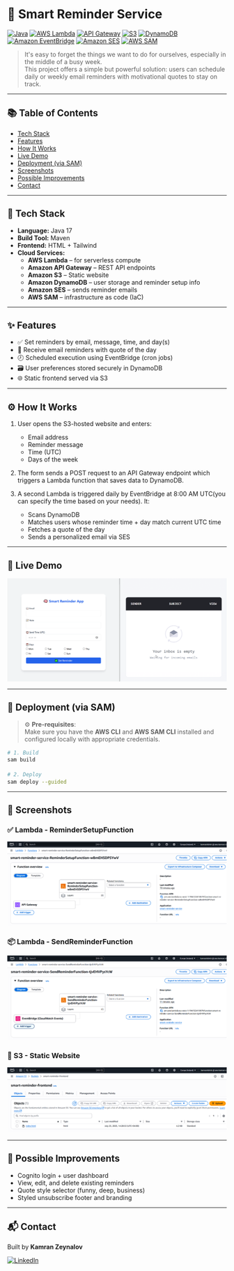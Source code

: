 # 🧠 Smart Reminder Service

[![Java](https://img.shields.io/badge/Java-17-blue.svg)](https://www.oracle.com/java/)
[![AWS Lambda](https://img.shields.io/badge/AWS%20Lambda-Serverless-yellow?logo=aws-lambda)](https://aws.amazon.com/lambda/)
[![API Gateway](https://img.shields.io/badge/API%20Gateway-REST-orange?logo=amazon-aws)](https://aws.amazon.com/api-gateway/)
[![S3](https://img.shields.io/badge/S3-Storage-569A31?logo=amazon-aws&logoColor=white)](https://aws.amazon.com/s3/)
[![DynamoDB](https://img.shields.io/badge/DynamoDB-NoSQL-blue?logo=amazon-dynamodb)](https://aws.amazon.com/dynamodb/)
[![Amazon EventBridge](https://img.shields.io/badge/EventBridge-Scheduler-brown?logo=amazon-aws)](https://aws.amazon.com/eventbridge/)
[![Amazon SES](https://img.shields.io/badge/Amazon%20SES-Email-lightgrey?logo=amazon-aws)](https://aws.amazon.com/ses/)
[![AWS SAM](https://img.shields.io/badge/SAM-IaC-FF9900?logo=aws)](https://aws.amazon.com/serverless/sam/)

> It's easy to forget the things we want to do for ourselves, especially in the middle of a busy week.  
> This project offers a simple but powerful solution: users can schedule daily or weekly email reminders with motivational quotes to stay on track.

---

## 📚 Table of Contents

- [Tech Stack](#-tech-stack)
- [Features](#-features)
- [How It Works](#-how-it-works)
- [Live Demo](#-live-demo)
- [Deployment (via SAM)](#-deployment-via-sam)
- [Screenshots](#-screenshots)
- [Possible Improvements](#-possible-improvements)
- [Contact](#-contact)

---

## 📌 Tech Stack

- **Language:** Java 17
- **Build Tool:** Maven
- **Frontend:** HTML + Tailwind
- **Cloud Services:**
    - **AWS Lambda** – for serverless compute
    - **Amazon API Gateway** – REST API endpoints
    - **Amazon S3** – Static website
    - **Amazon DynamoDB** – user storage and reminder setup info
    - **Amazon SES** – sends reminder emails
    - **AWS SAM** – infrastructure as code (IaC)

---

## ✨ Features

- ✅ Set reminders by email, message, time, and day(s)
- 📧 Receive email reminders with quote of the day
- 🕗 Scheduled execution using EventBridge (cron jobs)
- 🗃️ User preferences stored securely in DynamoDB
- 🌐 Static frontend served via S3

---

## ⚙️ How It Works

1. User opens the S3-hosted website and enters:
    - Email address
    - Reminder message
    - Time (UTC)
    - Days of the week

2. The form sends a POST request to an API Gateway endpoint which triggers a Lambda function that saves data to DynamoDB.

3. A second Lambda is triggered daily by EventBridge at 8:00 AM UTC(you can specify the time based on your needs). It:
    - Scans DynamoDB
    - Matches users whose reminder time + day match current UTC time
    - Fetches a quote of the day
    - Sends a personalized email via SES

---

## 🧪 Live Demo

![Live Demo](assets/live-demo.gif)

---

## 🚀 Deployment (via SAM)

> ⚙️ **Pre-requisites**:  
> Make sure you have the **AWS CLI** and **AWS SAM CLI** installed and configured locally with appropriate credentials.

```bash
# 1. Build
sam build

# 2. Deploy
sam deploy --guided

```

---
## 📖 Screenshots

### ✅ Lambda - ReminderSetupFunction
![Lambda SignupFunction](assets/remindersetupfunction.PNG)

### 📦 Lambda - SendReminderFunction
![Lambda - VerifyFunction](assets/sendreminderfunction.PNG)

### 🔔 S3 - Static Website
![S3 - Static Website](assets/aws-s3.PNG)

---

## 🧭 Possible Improvements

- Cognito login + user dashboard
- View, edit, and delete existing reminders
- Quote style selector (funny, deep, business)
- Styled unsubscribe footer and branding

---

## 📬 Contact

Built by **Kamran Zeynalov**

[![LinkedIn](https://img.shields.io/badge/LinkedIn-blue?logo=linkedin&style=flat-square)](https://www.linkedin.com/in/zeynalov-kamran/)